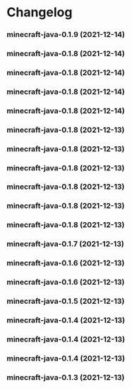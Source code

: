 # Changelog<br>


<a name="minecraft-java-0.1.9"></a>
### minecraft-java-0.1.9 (2021-12-14)



<a name="minecraft-java-0.1.8"></a>
### minecraft-java-0.1.8 (2021-12-14)



<a name="minecraft-java-0.1.8"></a>
### minecraft-java-0.1.8 (2021-12-14)



<a name="minecraft-java-0.1.8"></a>
### minecraft-java-0.1.8 (2021-12-14)



<a name="minecraft-java-0.1.8"></a>
### minecraft-java-0.1.8 (2021-12-14)



<a name="minecraft-java-0.1.8"></a>
### minecraft-java-0.1.8 (2021-12-13)



<a name="minecraft-java-0.1.8"></a>
### minecraft-java-0.1.8 (2021-12-13)



<a name="minecraft-java-0.1.8"></a>
### minecraft-java-0.1.8 (2021-12-13)



<a name="minecraft-java-0.1.8"></a>
### minecraft-java-0.1.8 (2021-12-13)



<a name="minecraft-java-0.1.8"></a>
### minecraft-java-0.1.8 (2021-12-13)



<a name="minecraft-java-0.1.8"></a>
### minecraft-java-0.1.8 (2021-12-13)



<a name="minecraft-java-0.1.7"></a>
### minecraft-java-0.1.7 (2021-12-13)



<a name="minecraft-java-0.1.6"></a>
### minecraft-java-0.1.6 (2021-12-13)



<a name="minecraft-java-0.1.6"></a>
### minecraft-java-0.1.6 (2021-12-13)



<a name="minecraft-java-0.1.5"></a>
### minecraft-java-0.1.5 (2021-12-13)



<a name="minecraft-java-0.1.4"></a>
### minecraft-java-0.1.4 (2021-12-13)



<a name="minecraft-java-0.1.4"></a>
### minecraft-java-0.1.4 (2021-12-13)



<a name="minecraft-java-0.1.4"></a>
### minecraft-java-0.1.4 (2021-12-13)



<a name="minecraft-java-0.1.3"></a>
### minecraft-java-0.1.3 (2021-12-13)



<a name="minecraft-java-0.1.1"></a>
